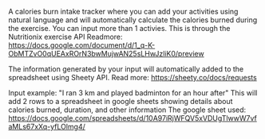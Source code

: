A calories burn intake tracker where you can add your activities using natural language and will automatically calculate
the calories burned during the exercise. You can input more than 1 activies. This is through the Nutritionix exercise API
Readmore: https://docs.google.com/document/d/1_q-K-ObMTZvO0qUEAxROrN3bwMujwAN25sLHwJzliK0/preview

The information generated by your input will automatically added to the spreadsheet using Sheety API.
Read more: https://sheety.co/docs/requests

Input example: "I ran 3 km and played badminton for an hour after"
This will add 2 rows to a spreadsheet in google sheets showing details about calories burned, duration, and other information
The google sheet used: https://docs.google.com/spreadsheets/d/10A97iRjWFQV5xVDUgTlwwW7vfaMLs67xXq-yfLOlmg4/
